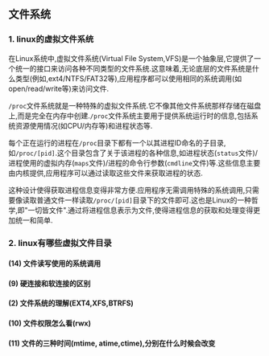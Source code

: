 ## 文件系统

### 1. linux的虚拟文件系统
在Linux系统中,虚拟文件系统(Virtual File System,VFS)是一个抽象层,它提供了一个统一的接口来访问各种不同类型的文件系统.这意味着,无论底层的文件系统是什么类型(例如,ext4/NTFS/FAT32等),应用程序都可以使用相同的系统调用(如open/read/write等)来访问文件.

`/proc`文件系统就是一种特殊的虚拟文件系统.它不像其他文件系统那样存储在磁盘上,而是完全在内存中创建.`/proc`文件系统主要用于提供系统运行时的信息,包括系统资源使用情况(如CPU/内存等)和进程状态等.

每个正在运行的进程在`/proc`目录下都有一个以其进程ID命名的子目录,如`/proc/[pid]`.这个目录包含了关于该进程的各种信息,如进程状态(`status`文件)/进程使用的虚拟内存(`maps`文件)/进程的命令行参数(`cmdline`文件)等.这些信息主要由内核提供,应用程序可以通过读取这些文件来获取进程的状态.

这种设计使得获取进程信息变得非常方便.应用程序无需调用特殊的系统调用,只需要像读取普通文件一样读取`/proc/[pid]`目录下的文件即可.这也是Linux的一种哲学,即"一切皆文件".通过将进程信息表示为文件,使得进程信息的获取和处理变得更加统一和简单.

### 2. linux有哪些虚拟文件目录

#### (14) 文件读写使用的系统调用

#### (9) 硬连接和软连接的区别

#### (2) 文件系统的理解(EXT4,XFS,BTRFS)
#### (10) 文件权限怎么看(rwx)
#### (11) 文件的三种时间(mtime, atime,ctime),分别在什么时候会改变
